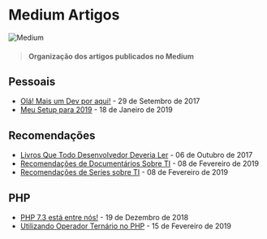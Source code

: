 # Medium Artigos
![Medium](https://www.incimages.com/uploaded_files/inlineimage/630x0/Wordmark_Black_46681.jpg)
> #### Organização dos artigos publicados no Medium


## Pessoais
- [Olá! Mais um Dev por aqui!](https://medium.com/@IgorSantos17/ol%C3%A1-mais-um-dev-por-aqui-bdf62253c0af) - 29 de Setembro de 2017
- [Meu Setup para 2019](https://medium.com/@IgorSantos17/meu-setup-para-2019-3cf00a34f62c) - 18 de Janeiro de 2019

## Recomendações
- [Livros Que Todo Desenvolvedor Deveria Ler](https://medium.com/@IgorSantos17/livros-que-todo-desenvolvedor-deveria-ler-1d0fd67d38a2) - 06 de Outubro de 2017
- [Recomendações de Documentários Sobre TI](https://medium.com/@IgorSantos17/recomenda%C3%A7%C3%B5es-de-document%C3%A1rios-sobre-ti-aa211f7fb9e4) - 08 de Fevereiro de 2019
- [Recomendações de Series sobre TI](https://medium.com/@IgorSantos17/recomenda%C3%A7%C3%B5es-de-series-sobre-ti-ed8afbbe068a) - 08 de Fevereiro de 2019

## PHP
- [PHP 7.3 está entre nós!](https://medium.com/@IgorSantos17/php-7-3-est%C3%A1-entre-n%C3%B3s-f12e9d039385) - 19 de Dezembro de 2018
- [Utilizando Operador Ternário no PHP](https://medium.com/@IgorSantos17/utilizando-operador-tern%C3%A1rio-no-php-4d1c7accbaf1) - 15 de Fevereiro de 2019
